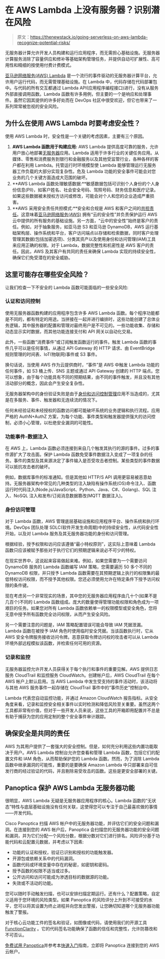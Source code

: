 # 在 AWS Lambda 上没有服务器？识别潜在风险

> 原文：<https://thenewstack.io/going-serverless-on-aws-lambda-recognize-potential-risks/>

无服务器计算允许开发人员构建和运行应用程序，而无需担心基础设施。无服务器计算服务消除了容量供应和修补等基础架构管理任务，并提供自动可扩展性、高可用性和精细的按使用付费计费模式。

[亚马逊网络服务(AWS) Lambda](https://aws.amazon.com/lambda/) 是一个流行的事件驱动的无服务器计算平台，允许用户运行代码，而无需管理基础设施。在 Lambda 中，代码存储在代码部署包中。与代码的所有交互都通过 Lambda API(应用程序编程接口)进行，没有从服务外部直接调用函数。Lambda 函数有许多用例，但主要的一个是响应和处理事件。虽然它因其提供的许多好处而在 DevOps 社区中很受欢迎，但它也带来了一系列常常被忽视的安全风险。

## **为什么在使用 AWS Lambda 时要考虑安全性？**

使用 AWS Lambda 时，安全性是一个关键的考虑因素，主要有三个原因。

1.  **AWS Lambda 函数用于构建应用:** AWS Lambda 提供高度可靠的服务，允许用户放心地部署[无服务器](https://thenewstack.io/serverless/)应用。Lambda 适用于许多行业的关键任务应用。从媒体、零售和消费服务到银行和金融服务以及其他受监管行业，各种各样的客户都在利用 Lambda。托管运行时环境模型使 Lambda 能够管理运行无服务器工作负载的大部分实现复杂性。危及 Lambda 功能的安全事件可能会对您业务的几个关键方面造成大范围的破坏。
2.  **AWS Lambda 函数处理敏感数据:**敏感数据包括可识别个人身份的个人身份信息(PII)，如客户姓名、社会安全号码、驾照号码、财务信息和医疗记录。如果这些数据被未授权方访问或修改，可能会对个人和您的企业造成严重损害。
3.  **AWS 采用安全责任共担模式:**安全和合规是 AWS 和客户之间的[共担责任](https://thenewstack.io/understand-the-aws-shared-responsibility-model-for-kubernetes/)。这意味着[亚马逊网络服务(AWS)](https://aws.amazon.com/?utm_content=inline-mention) 拥有“云的安全性”并负责保护运行 AWS 云中提供的所有服务的基础设施。另一方面，“云中的安全性”始终是客户的责任。例如，对于抽象服务，如亚马逊 S3 和亚马逊 DynamoDB，AWS 运行基础架构层、操作系统和平台，客户访问端点以存储和检索数据，同时客户处理管理其数据(包括加密选项)、分类其资产以及使用身份和访问管理(IAM)工具来应用正确的权限。对于 Lambda，数据完整性和机密性是 AWS 客户的责任。因此，AWS 及其客户有共同的责任来确保 Lambda 实现的持续安全性，确保它们免受潜在的安全威胁。

## 这里可能存在哪些安全风险？

让我们检查一下不安全的 Lambda 函数可能面临的一些安全风险:

### **认证和访问控制**

使用无服务器函数构建的应用程序包含许多 AWS Lambda 函数。每个程序功能都是不同的，都有特定的用途。当拼接在一起并进行编排时，这些功能创建了总体业务逻辑，其中服务器的配置和管理对最终用户是不可见的。一些功能收集、存储和动态显示实时数据，而其他功能连接支付和 API 网关以自动化交易。

此外，一些函数“消费事件”或订阅触发函数运行的事件。触发 Lambda 函数的事件几乎可以是任何事情，从通过 API Gateway 的 HTTP 请求、由 EventBridge 规则管理的时间表、IoT(物联网)事件或 S3 事件。

换句话说，当使用 AWS 作为云提供商时，“事件”是 AWS 中触发 Lambda 功能的任何事件，如 S3 桶上传、SNS 主题或通过 API Gateway 创建的 HTTP 端点。您可以想象，由于每个功能具有不同的预期结果，由不同的事件触发，并且没有其他活动部分的概念，因此会产生安全复杂性。

无服务器架构中的身份验证失败是由于[身份和访问控制管理](https://thenewstack.io/best-practices-for-securing-identity-and-access-management-on-amazon-web-services/)应用不当造成的，尤其是在多服务、事件、触发器和无连续流的情况下。

任何未经验证和未经授权的函数访问都可能破坏系统的业务逻辑和执行流程。应用严格的 AuthN+AuthZ 方案，为每个功能、事件类型和触发器提供强大的访问控制，必须小心管理，以杜绝安全漏洞的可能性。

### **功能事件-数据注入**

在 AWS 上，Lambda 函数必须连接到来自几个触发其执行的源的事件。过多的事件源扩大了攻击面。保护 Lambda 函数免受事件数据注入变成了一项复杂的任务。事件的类型及其来源决定了事件输入是否受攻击者控制。某些类型的事件数据可以抵抗攻击者的破坏。

例如，数据库事件的标准通知。但是其他如 HTTP/S API 调用更容易被恶意劫持。无服务器架构中常见的几种类型的注入缺陷有操作系统(OS)命令注入、函数运行时代码注入(Node.js/JavaScript、Python、Java、C#、Golang)、SQL 注入、NoSQL 注入和发布/订阅消息数据篡改(MQTT 数据注入)。

### **身份访问管理**

对于 Lambda 函数，AWS 管理底层基础设施和应用程序平台、操作系统和执行环境。DevOps 团队处理 SDLC(软件开发生命周期)中的持续安全性，从代码安全性开始，以及对 Lambda 服务及其无服务器功能的身份和访问管理。

根据经验，授予权限和访问应该遵循“最小特权原则”，这实际上意味着 Lambda 函数只应该被赋予那些对于执行它们的预期逻辑来说必不可少的特权。

在现实世界中，这说起来容易做起来难。例如，如果您需要为一个需要访问 DynamoDB 服务的 Lambda 函数编写 IAM 策略，您需要遍历 50 多个不同的 DynamoDB 权限，并只授予 Lambda 函数需要在其预期逻辑上执行的权限集的最低特权访问权限，而不授予其他权限。您还必须使用允许在特定条件下授予访问权限的条件键。

现在考虑另一个非常现实的场景，其中您的无服务器应用程序由几十个(如果不是几百个)不同的 Lambda 函数组成。庞大的数量使得管理功能权限和角色成为一项艰巨的任务。如果您对所有 Lambda 函数依赖单一的权限模型或安全角色，您将无意中授予所有函数完全访问权限，从而产生安全风险。

另一个需要注意的问题是，IAM 策略配置错误可能会导致 IAM 凭据泄漏。Lambda 函数在被授予 IAM 角色时使用临时安全凭据。当该函数执行时，它从 AWS 安全令牌服务接收访问令牌。恶意获取令牌访问权的攻击者可以从 Lambda 环境外部远程模拟该函数，并检索任何可用的资源。

### **记录和监控**

无服务器监控允许开发人员获得关于每个执行和事件的重要见解。AWS 提供日志服务 CloudTrail 和监控服务 CloudWatch。创建帐户后，AWS CloudTrail 在每个 AWS 帐户上默认启用。当 AWS Lambda 中发生受支持的事件活动时，该活动将与其他 AWS 服务事件一起存储在 CloudTrail 事件中的“事件历史”控制台中。

Lambda 代表您自动监控功能，并通过 Amazon CloudWatch 报告指标。从安全角度来看，记录和监控安全相关事件以实时检测和降低风险至关重要。虽然这两个工具都非常有价值，但对于一些开发人员来说，这些工具的开箱即用配置并不总是有助于捕获为您的应用定制的整个安全事件审计跟踪。

## **确保安全是共同的责任**

AWS 为其用户提供了一套强大的安全控制。但是，如何充分利用这些内置功能取决于用户。AWS Lambda 控制台允许您查看和管理 Lambda 函数，包括它们的配置文件和 IAM 角色，从而帮助保护您的 Lambda 函数。然而，为了消除 Lambda 函数中继承漏洞的可能性，重要的是要确保 Amazon Lambda 中只部署来自可信发行商的经过验证的代码，并且剔除易受攻击的函数。这些是更安全部署的关键。

## **Panoptica 保护 AWS Lambda 无服务器功能**

很明显，AWS Lambda 无疑是无服务器应用程序的核心。Lambda 函数的“无状态”特性与底层基础设施没有任何关联，这使得您可以专注于自己最喜欢做的事情——开发代码。

Cisco Panoptica 扫描 AWS 帐户中的无服务器功能，并评估它们的安全问题和漏洞。在连接到您的 AWS 帐户后，Panoptica 会扫描您的无服务器功能的安全问题和漏洞，并为它们分配一个风险分数，根据分数对它们进行排名。风险评分基于功能代码和云配置元数据，并考虑以下因素:

*   功能的认证和授权，验证已识别和授权的功能触发器。
*   开源包或依赖关系中的代码漏洞。
*   函数代码或环境变量中存在的秘密，如密钥和密码。
*   授予函数的权限不适当或过多。
*   公开访问和访问可能成为渗透目标的数据源的功能。
*   失效或不活动的功能。

您可以随时手动触发扫描，也可以安排扫描定期运行。还有什么？配置策略，自定义适用于您环境的风险类型。如果 Panoptica 的风险评分上升到不可接受的水平，您可以将其设置为终止进程并向您发出警报，让您确切知道哪个无服务器功能触发了警报。

对于核心云功能工件的签名和验证，如图像或代码，请使用我们的开源工具 [FunctionClarity](https://github.com/openclarity/functionclarity?utm_source=website_newstack&utm_campaign=tns3_aws_lambda&utm_medium=paid&utm_content=panoptica) 。它的代码签名功能确保了函数的信任和完整性，允许防篡改和不可否认。

[免费试用 Panoptica](https://panoptica.app/sign-up?utm_source=website_newstack&utm_campaign=tns3_aws_lambda&utm_medium=paid&utm_content=panoptica)并参考本[快速入门](https://www.panoptica.app/quick-start?utm_source=website_newstack&utm_campaign=tns3_aws_lambda&utm_medium=paid&utm_content=panoptica)指南，立即将 Panoptica 连接到您的 AWS 云帐户。

<svg xmlns:xlink="http://www.w3.org/1999/xlink" viewBox="0 0 68 31" version="1.1"><title>Group</title> <desc>Created with Sketch.</desc></svg>